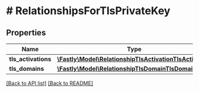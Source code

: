 # # RelationshipsForTlsPrivateKey

## Properties

Name | Type | Description | Notes
------------ | ------------- | ------------- | -------------
**tls_activations** | [**\Fastly\Model\RelationshipTlsActivationTlsActivation**](RelationshipTlsActivationTlsActivation.md) |  | [optional] 
**tls_domains** | [**\Fastly\Model\RelationshipTlsDomainTlsDomain**](RelationshipTlsDomainTlsDomain.md) |  | [optional] 


[[Back to API list]](../../README.md#endpoints) [[Back to README]](../../README.md)
